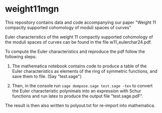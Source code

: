 # weight11mgn

This repository contains data and code accompanying our paper "Weight 11 compactly supported cohomology of moduli spaces of curves"

Euler characteristics of the weight 11 compactly supported cohomology of the moduli spaces of curves can be found in the file w11_eulerchar24.pdf.

To compute the Euler characteristics and reproduce the pdf follow the following steps:

1. The mathematica notebook contains code to produce  a table of the Euler characteristics as elements of the ring of symmetric functions, and save them to file. (Say "test.sage")

2. Then, in the console run
`sage dempose.sage test.sage -tex`
to convert the Euler characteristic polynimals into an expression with Schur functions and run latex to produce the output file "test.sage.pdF".

The result is then also written to polyout.txt for re-import into mathematica.




